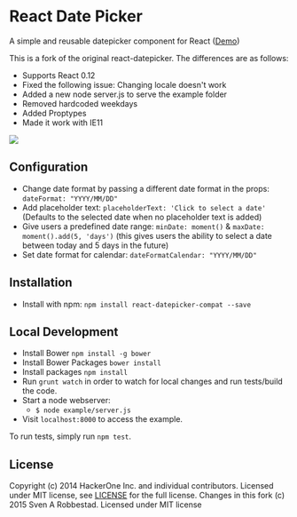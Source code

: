# React Date Picker

A simple and reusable datepicker component for React ([Demo](https://sleepy-plains-7516.herokuapp.com/))

This is a fork of the original react-datepicker. The differences are as follows:

- Supports React 0.12
- Fixed the following issue: Changing locale doesn't work 
- Added a new node server.js to serve the example folder
- Removed hardcoded weekdays
- Added Proptypes
- Made it work with IE11

![](https://cloud.githubusercontent.com/assets/1412392/5339491/c40de124-7ee1-11e4-9f07-9276e2545f27.png)

## Configuration

- Change date format by passing a different date format in the props: `dateFormat: "YYYY/MM/DD"`
- Add placeholder text: `placeholderText: 'Click to select a date'` (Defaults to the selected date when no placeholder text is added)
- Give users a predefined date range: `minDate: moment()` & `maxDate: moment().add(5, 'days')` (this gives users the ability to select a date between today and 5 days in the future)
- Set date format for calendar: `dateFormatCalendar: "YYYY/MM/DD"`

## Installation

- Install with npm: `npm install react-datepicker-compat --save`

## Local Development

- Install Bower `npm install -g bower`
- Install Bower Packages `bower install`
- Install packages `npm install`
- Run `grunt watch` in order to watch for local changes and run tests/build the code.
- Start a node webserver:
	- `$ node example/server.js`
- Visit `localhost:8000` to access the example.

To run tests, simply run `npm test`.

## License

Copyright (c) 2014 HackerOne Inc. and individual contributors. Licensed under MIT license, see [LICENSE](LICENSE) for the full license.
Changes in this fork (c) 2015 Sven A Robbestad. Licensed under MIT license
